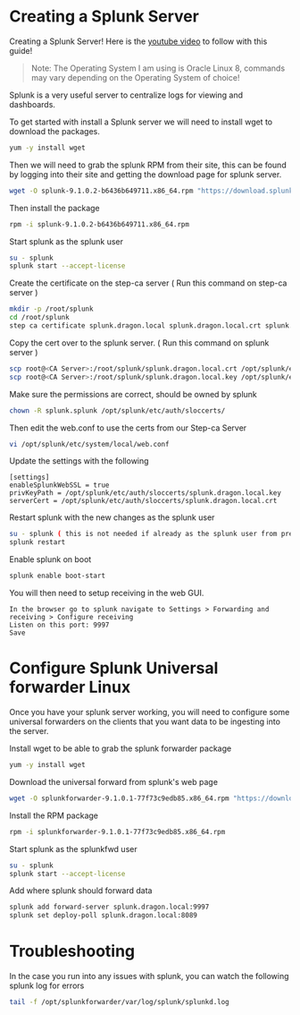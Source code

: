 # Creating a Splunk Server
Creating a Splunk Server! Here is the [youtube video](https://www.youtube.com/watch?v=kOnsce0eudg&list=PLhkW8M2MBf-H33LeTrVMc0LwN3EuOqGQV&index=29&pp=gAQBiAQB) to follow with this guide!

> Note: The Operating System I am using is Oracle Linux 8, commands may vary depending on the Operating System of choice!

Splunk is a very useful server to centralize logs for viewing and dashboards. 

To get started with install a Splunk server we will need to install wget to download the packages.
```sh
yum -y install wget 
```

Then we will need to grab the splunk RPM from their site, this can be found by logging into their site and getting the download page for splunk server. 
```sh
wget -O splunk-9.1.0.2-b6436b649711.x86_64.rpm "https://download.splunk.com/products/splunk/releases/9.1.0.2/linux/splunk-9.1.0.2-b6436b649711.x86_64.rpm"
```

Then install the package
```sh
rpm -i splunk-9.1.0.2-b6436b649711.x86_64.rpm
```

Start splunk as the splunk user 
```sh
su - splunk
splunk start --accept-license
```

Create the certificate on the step-ca server ( Run this command on step-ca server )
```sh
mkdir -p /root/splunk
cd /root/splunk 
step ca certificate splunk.dragon.local splunk.dragon.local.crt splunk.dragon.local.key
```

Copy the cert over to the splunk server. ( Run this command on splunk server )
```sh
scp root@<CA Server>:/root/splunk/splunk.dragon.local.crt /opt/splunk/etc/auth/sloccerts/splunk.dragon.local.crt
scp root@<CA Server>:/root/splunk/splunk.dragon.local.key /opt/splunk/etc/auth/sloccerts/splunk.dragon.local.key
```

Make sure the permissions are correct, should be owned by splunk 
```sh
chown -R splunk.splunk /opt/splunk/etc/auth/sloccerts/ 
```

Then edit the web.conf to use the certs from our Step-ca Server
```sh
vi /opt/splunk/etc/system/local/web.conf
```

Update the settings with the following
```
[settings]
enableSplunkWebSSL = true
privKeyPath = /opt/splunk/etc/auth/sloccerts/splunk.dragon.local.key
serverCert = /opt/splunk/etc/auth/sloccerts/splunk.dragon.local.crt
```

Restart splunk with the new changes as the splunk user 
```sh
su - splunk ( this is not needed if already as the splunk user from previously )
splunk restart
```

Enable splunk on boot
```sh
splunk enable boot-start 
```

You will then need to setup receiving in the web GUI. 
```
In the browser go to splunk navigate to Settings > Forwarding and receiving > Configure receiving 
Listen on this port: 9997
Save
```

# Configure Splunk Universal forwarder Linux 
Once you have your splunk server working, you will need to configure some universal forwarders on the clients that you want data to be ingesting into the server. 

Install wget to be able to grab the splunk forwarder package
```sh
yum -y install wget
```

Download the universal forward from splunk's web page
```sh
wget -O splunkforwarder-9.1.0.1-77f73c9edb85.x86_64.rpm "https://download.splunk.com/products/universalforwarder/releases/9.1.0.1/linux/splunkforwarder-9.1.0.1-77f73c9edb85.x86_64.rpm"
```

Install the RPM package 
```sh
rpm -i splunkforwarder-9.1.0.1-77f73c9edb85.x86_64.rpm
```

Start splunk as the splunkfwd user
```sh
su - splunk
splunk start --accept-license
```

Add where splunk should forward data 
```sh
splunk add forward-server splunk.dragon.local:9997
splunk set deploy-poll splunk.dragon.local:8089
```


# Troubleshooting
In the case you run into any issues with splunk, you can watch the following splunk log for errors
```sh
tail -f /opt/splunkforwarder/var/log/splunk/splunkd.log
```